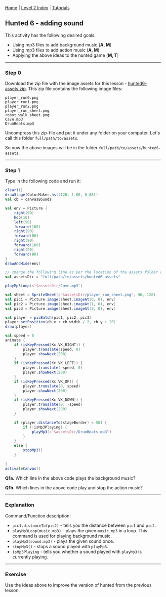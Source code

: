 <div class="nav">
  <a href="../../index.html">Home</a> | <a href="index.html">Level 2 Index</a> | <a href="../../tutorials-index.html">Tutorials</a>
</div>

## Hunted 6 - adding sound

This activity has the following desired goals:
* Using mp3 files to add background music (**A, M**)
* Using mp3 files to add action music (**A, M**)
* Applying the above ideas to the hunted game (**M, T**)

---

### Step 0

Download the zip file with the image assets for this lesson - [hunted6-assets.zip](hunted6-assets.zip). This zip file contains the following image files:
```
player_run0.png
player_run1.png
player_run2.png
player_run_sheet.png
robot_walk_sheet.png
Cave.mp3
DrumBeats.mp3
```

Uncompress this zip-file and put it under any folder on your computer. Let's call this folder `full/path/to/assets`.

So now the above images will be in the folder `full/path/to/assets/hunted6-assets`.

---

### Step 1
Type in the following code and run it:

```scala
cleari()
drawStage(ColorMaker.hsl(120, 1.00, 0.08))
val cb = canvasBounds

val env = Picture {
    right(90)
    hop(10)
    left(90)
    forward(100)
    right(90)
    forward(80)
    right(90)
    forward(100)
    right(90)
    forward(80)
}
drawAndHide(env)

// change the following line as per the location of the assets folder on your computer
val assetsDir = "full/path/to/assets/hunted6-assets"

playMp3Loop(s"$assetsDir/Cave.mp3")

val sheet = SpriteSheet(s"$assetsDir/player_run_sheet.png", 96, 128)
val pic1 = Picture.image(sheet.imageAt(0, 0), env)
val pic2 = Picture.image(sheet.imageAt(1, 0), env)
val pic3 = Picture.image(sheet.imageAt(2, 0), env)

val player = picBatch(pic1, pic2, pic3)
player.setPosition(cb.x + cb.width / 2, cb.y + 20)
draw(player)

val speed = 5
animate {
    if (isKeyPressed(Kc.VK_RIGHT)) {
        player.translate(speed, 0)
        player.showNext(200)
    }
    if (isKeyPressed(Kc.VK_LEFT)) {
        player.translate(-speed, 0)
        player.showNext(200)
    }
    if (isKeyPressed(Kc.VK_UP)) {
        player.translate(0, speed)
        player.showNext(200)
    }
    if (isKeyPressed(Kc.VK_DOWN)) {
        player.translate(0, -speed)
        player.showNext(200)
    }

    if (player.distanceTo(stageBorder) < 50) {
        if (!isMp3Playing) {
            playMp3(s"$assetsDir/DrumBeats.mp3")
        }
    }
    else {
        stopMp3()
    }
    
}
activateCanvas()
```

**Q1a.** Which line in the above code plays the background music?

**Q1b.** Which lines in the above code play and stop the action music?

---

### Explanation

Command/Function description:
* `pic1.distanceTo(pic2)` - tells you the distance between `pic1` and `pic2`.
* `playMp3Loop(music.mp3)` - plays the given `music.mp3` in a loop. This command is used for playing background music.
* `playMp3(sound.mp3)` - plays the given sound once.
* `stopMp3()` - stops a sound played with `playMp3`.
* `isMp3Playing` - tells you whether a sound played with `playMp3` is currently playing.


---

### Exercise

Use the ideas above to improve the version of hunted from the previous lesson.